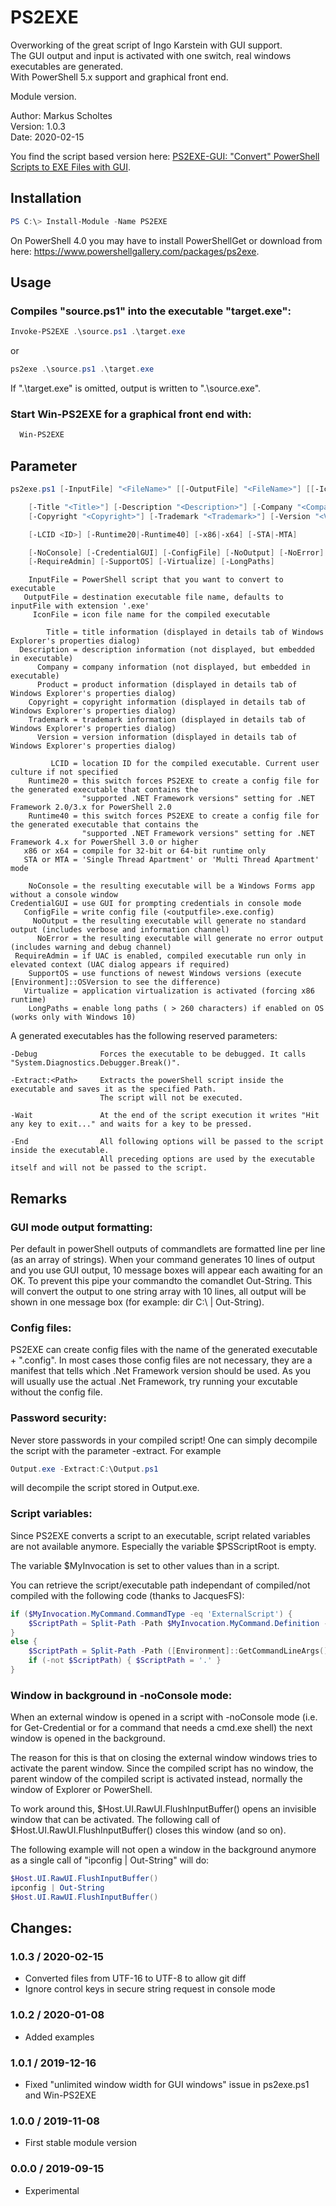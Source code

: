 # PS2EXE

Overworking of the great script of Ingo Karstein with GUI support.  
The GUI output and input is activated with one switch, real windows executables are generated.  
With PowerShell 5.x support and graphical front end.  

Module version.

Author: Markus Scholtes  
Version: 1.0.3  
Date: 2020-02-15  

You find the script based version here: [PS2EXE-GUI: "Convert" PowerShell Scripts to EXE Files with GUI](https://gallery.technet.microsoft.com/PS2EXE-GUI-Convert-e7cb69d5).


## Installation

``` PowerShell
PS C:\> Install-Module -Name PS2EXE
```
On PowerShell 4.0 you may have to install PowerShellGet or download from here: https://www.powershellgallery.com/packages/ps2exe.


## Usage

### Compiles "source.ps1" into the executable "target.exe":

``` PowerShell
Invoke-PS2EXE .\source.ps1 .\target.exe
```

or

``` PowerShell
ps2exe .\source.ps1 .\target.exe
```

If ".\target.exe" is omitted, output is written to ".\source.exe".

### Start Win-PS2EXE for a graphical front end with:

``` PowerShell
  Win-PS2EXE
```


## Parameter

``` PowerShell
ps2exe.ps1 [-InputFile] "<FileName>" [[-OutputFile] "<FileName>"] [[-IconFile] "<FileName>"]

    [-Title "<Title>"] [-Description "<Description>"] [-Company "<Company>"] [-Product "<Product>"]
    [-Copyright "<Copyright>"] [-Trademark "<Trademark>"] [-Version "<Version>"]

    [-LCID <ID>] [-Runtime20|-Runtime40] [-x86|-x64] [-STA|-MTA]

    [-NoConsole] [-CredentialGUI] [-ConfigFile] [-NoOutput] [-NoError] 
    [-RequireAdmin] [-SupportOS] [-Virtualize] [-LongPaths]
```

```
    InputFile = PowerShell script that you want to convert to executable
   OutputFile = destination executable file name, defaults to inputFile with extension '.exe'
     IconFile = icon file name for the compiled executable

        Title = title information (displayed in details tab of Windows Explorer's properties dialog)
  Description = description information (not displayed, but embedded in executable)
      Company = company information (not displayed, but embedded in executable)
      Product = product information (displayed in details tab of Windows Explorer's properties dialog)
    Copyright = copyright information (displayed in details tab of Windows Explorer's properties dialog)
    Trademark = trademark information (displayed in details tab of Windows Explorer's properties dialog)
      Version = version information (displayed in details tab of Windows Explorer's properties dialog)

         LCID = location ID for the compiled executable. Current user culture if not specified
    Runtime20 = this switch forces PS2EXE to create a config file for the generated executable that contains the
                "supported .NET Framework versions" setting for .NET Framework 2.0/3.x for PowerShell 2.0
    Runtime40 = this switch forces PS2EXE to create a config file for the generated executable that contains the
                "supported .NET Framework versions" setting for .NET Framework 4.x for PowerShell 3.0 or higher
   x86 or x64 = compile for 32-bit or 64-bit runtime only
   STA or MTA = 'Single Thread Apartment' or 'Multi Thread Apartment' mode

    NoConsole = the resulting executable will be a Windows Forms app without a console window
CredentialGUI = use GUI for prompting credentials in console mode
   ConfigFile = write config file (<outputfile>.exe.config)
     NoOutput = the resulting executable will generate no standard output (includes verbose and information channel)
      NoError = the resulting executable will generate no error output (includes warning and debug channel)
 RequireAdmin = if UAC is enabled, compiled executable run only in elevated context (UAC dialog appears if required)
    SupportOS = use functions of newest Windows versions (execute [Environment]::OSVersion to see the difference)
   Virtualize = application virtualization is activated (forcing x86 runtime)
    LongPaths = enable long paths ( > 260 characters) if enabled on OS (works only with Windows 10)
```

A generated executables has the following reserved parameters:

```
-Debug              Forces the executable to be debugged. It calls "System.Diagnostics.Debugger.Break()".

-Extract:<Path>     Extracts the powerShell script inside the executable and saves it as the specified Path.
                    The script will not be executed.

-Wait               At the end of the script execution it writes "Hit any key to exit..." and waits for a key to be pressed.

-End                All following options will be passed to the script inside the executable.
                    All preceding options are used by the executable itself and will not be passed to the script.
```


## Remarks

### GUI mode output formatting:

Per default in powerShell outputs of commandlets are formatted line per line (as an array of strings). When your command generates 10 lines of output and you use GUI output, 10 message boxes will appear each awaiting for an OK. To prevent this pipe your commandto the comandlet Out-String. This will convert the output to one string array with 10 lines, all output will be shown in one message box (for example: dir C:\ | Out-String).

### Config files:

PS2EXE can create config files with the name of the generated executable + ".config". In most cases those config files are not necessary, they are a manifest that tells which .Net Framework version should be used. As you will usually use the actual .Net Framework, try running your excutable without the config file.

### Password security:

Never store passwords in your compiled script! One can simply decompile the script with the parameter -extract. For example

``` PowerShell
Output.exe -Extract:C:\Output.ps1
```
will decompile the script stored in Output.exe.

### Script variables:

Since PS2EXE converts a script to an executable, script related variables are not available anymore. Especially the variable $PSScriptRoot is empty.

The variable $MyInvocation is set to other values than in a script.

You can retrieve the script/executable path independant of compiled/not compiled with the following code (thanks to JacquesFS):

``` PowerShell
if ($MyInvocation.MyCommand.CommandType -eq 'ExternalScript') {
    $ScriptPath = Split-Path -Path $MyInvocation.MyCommand.Definition -Parent
}
else {
    $ScriptPath = Split-Path -Path ([Environment]::GetCommandLineArgs()[0]) -Parent
    if (-not $ScriptPath) { $ScriptPath = '.' }
}
```

### Window in background in -noConsole mode:

When an external window is opened in a script with -noConsole mode (i.e. for Get-Credential or for a command that needs a cmd.exe shell) the next window is opened in the background.

The reason for this is that on closing the external window windows tries to activate the parent window. Since the compiled script has no window, the parent window of the compiled script is activated instead, normally the window of Explorer or PowerShell.

To work around this, $Host.UI.RawUI.FlushInputBuffer() opens an invisible window that can be activated. The following call of $Host.UI.RawUI.FlushInputBuffer() closes this window (and so on).

The following example will not open a window in the background anymore as a single call of "ipconfig | Out-String" will do:

``` PowerShell
$Host.UI.RawUI.FlushInputBuffer()
ipconfig | Out-String
$Host.UI.RawUI.FlushInputBuffer()
```


## Changes:
### 1.0.3 / 2020-02-15
- Converted files from UTF-16 to UTF-8 to allow git diff
- Ignore control keys in secure string request in console mode

### 1.0.2 / 2020-01-08
- Added examples

### 1.0.1 / 2019-12-16
- Fixed "unlimited window width for GUI windows" issue in ps2exe.ps1 and Win-PS2EXE

### 1.0.0 / 2019-11-08
- First stable module version

### 0.0.0 / 2019-09-15
- Experimental
